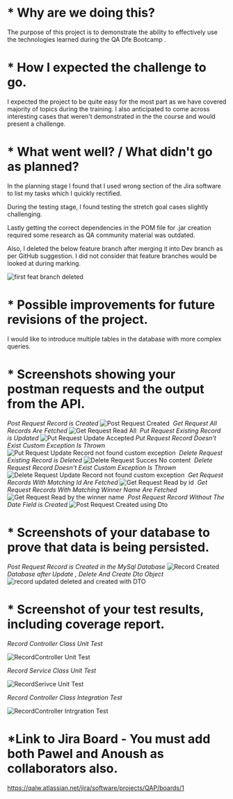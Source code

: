 # * Why are we doing this?   

The purpose of this project is to demonstrate the ability to effectively use the technologies learned during the QA Dfe Bootcamp .  

# * How I expected the challenge to go.   

I expected the project to be quite easy for the most part as we have covered majority of topics during the training. I also anticipated to come across interesting cases that weren't demonstrated in the the course and would present a challenge.  

# * What went well? / What didn't go as planned?   

In the planning stage I found that I used wrong section of the Jira software to list my tasks which I quickly rectified.  

During the testing stage, I found testing the stretch goal cases slightly challenging.  

Lastly getting the correct dependencies in the POM file for .jar creation required some research as QA community material was outdated.  

Also, I deleted the below feature branch after merging it into Dev branch as per GitHub suggestion. I did not consider that feature branches would be looked at during marking. 

![first feat branch deleted](https://user-images.githubusercontent.com/89149294/135591721-0cb09fdd-f398-4e2b-8c37-8180d8323837.PNG) 
# * Possible improvements for future revisions of the project.  

I would like to introduce multiple tables in the database with more complex queries. 

# * Screenshots showing your postman requests and the output from the API.  

_Post Request Record is Created_
![Post Request Created](https://user-images.githubusercontent.com/89149294/135906359-bdfbf595-588a-446a-9f97-3d33a73030e7.PNG) 
_Get Request All Records Are Fetched_
![Get Request Read All](https://user-images.githubusercontent.com/89149294/135906384-4869b353-138b-44b1-af1b-44df1b74b24b.PNG) 
_Put Request Existing Record is Updated_
![Put Request Update Accepted](https://user-images.githubusercontent.com/89149294/135910242-44bd83ad-b7de-40a2-b2e4-14999df8cdad.PNG)
_Put Request Record Doesn't Exist Custom Exception Is Thrown_
![Put Request Update Record not found custom exception](https://user-images.githubusercontent.com/89149294/135907214-077cc03f-60b4-4727-abf6-3cbec6915d52.PNG) 
_Delete Request Existing Record is Deleted_
![Delete Request Succes No content](https://user-images.githubusercontent.com/89149294/135906510-9dffa39f-9adf-4aff-8393-a9db0055f737.PNG) 
_Delete Request Record Doesn't Exist Custom Exception Is Thrown_
![Delete Request Update Record not found custom exception](https://user-images.githubusercontent.com/89149294/135906980-d1ee28f7-e040-4d2c-a17a-cb32b2fadc0b.PNG) 
_Get Request Records With Matching Id Are Fetched_
![Get Request Read by id](https://user-images.githubusercontent.com/89149294/135907057-d8f5d552-2d77-4678-98b5-f863b13149a9.PNG) 
_Get Request Records With Matching Winner Name Are Fetched_
![Get Request Read by the winner name](https://user-images.githubusercontent.com/89149294/135907105-1f60ef48-2520-47eb-a055-ad56016a5499.PNG) 
_Post Request Record Without The Date Field is Created_
![Post Request Created using Dto](https://user-images.githubusercontent.com/89149294/135907121-843b3811-a1af-4acf-8d26-5e55ed32d5a0.PNG) 

# * Screenshots of your database to prove that data is being persisted. 
_Post Request Record is Created in the MySql Database_
![Record Created](https://user-images.githubusercontent.com/89149294/135907408-47eb8d2f-f2f6-4cd7-b00b-fb766668378b.PNG) 
_Database after Update , Delete And Create Dto Object_
![record updated deleted and created with DTO](https://user-images.githubusercontent.com/89149294/135907413-0dd7294a-1be9-408b-ad1c-0856ed7544e7.PNG) 

# * Screenshot of your test results, including coverage report.  
_Record Controller Class Unit Test_

![RecordController Unit Test](https://user-images.githubusercontent.com/89149294/135907576-ce91bedc-2ba3-4069-8839-5f8a9e150c4f.PNG) 

_Record Service Class Unit Test_

![RecordSerivce Unit Test](https://user-images.githubusercontent.com/89149294/135907660-a4e45511-18a3-46ff-821d-f2ee132afdbd.PNG) 

_Record Controller Class Integration Test_

![RecordController Intrgration Test](https://user-images.githubusercontent.com/89149294/135907673-9fbd9198-fa5e-49f2-b5e3-b7b45a3d972b.PNG) 

# *Link to Jira Board - You must add both Pawel and Anoush as collaborators also.  

https://qalw.atlassian.net/jira/software/projects/QAP/boards/1
